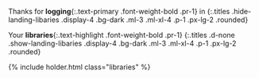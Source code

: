 Thanks for __logging__{:.text-primary .font-weight-bold .pr-1} in
{:.titles .hide-landing-libaries .display-4 .bg-dark .ml-3 .ml-xl-4 .p-1 .px-lg-2 .rounded}

Your __libraries__{:.text-highlight .font-weight-bold .pr-1}
{:.titles .d-none .show-landing-libaries .display-4 .bg-dark .ml-3 .ml-xl-4 .p-1 .px-lg-2 .rounded}

{% include holder.html class="libraries" %}